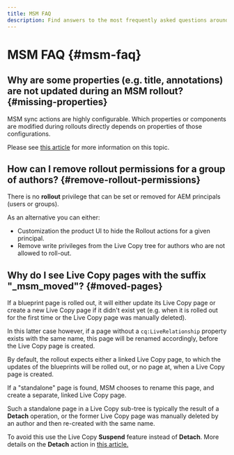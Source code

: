```yaml
---
title: MSM FAQ
description: Find answers to the most frequently asked questions around MSM and Live Copy.
---
```


# MSM FAQ {#msm-faq}

## Why are some properties (e.g. title, annotations) are not updated during an MSM rollout? {#missing-properties}

MSM sync actions are highly configurable. Which properties or components are modified during rollouts directly depends on properties of those configurations.

Please see [this article](best-practices.md) for more information on this topic.

## How can I remove rollout permissions for a group of authors? {#remove-rollout-permissions}

There is no **rollout** privilege that can be set or removed for AEM principals (users or groups).

As an alternative you can either:

* Customization the product UI to hide the Rollout actions for a given principal.
* Remove write privileges from the Live Copy tree for authors who are not allowed to roll-out.

## Why do I see Live Copy pages with the suffix "_msm_moved"? {#moved-pages}

If a blueprint page is rolled out, it will either update its Live Copy page or create a new Live Copy page if it didn't exist yet (e.g. when it is rolled out for the first time or the Live Copy page was manually deleted).

In this latter case however, if a page without a `cq:LiveRelationship` property exists with the same name, this page will be renamed accordingly, before the Live Copy page is created.

By default, the rollout expects either a linked Live Copy page, to which the updates of the blueprints will be rolled out, or no page at, when a Live Copy page is created.

If a "standalone" page is found, MSM chooses to rename this page, and create a separate, linked Live Copy page.

Such a standalone page in a Live Copy sub-tree is typically the result of a **Detach** operation, or the former Live Copy page was manually deleted by an author and then re-created with the same name.

To avoid this use the Live Copy **Suspend** feature instead of **Detach**. More details on the **Detach** action in [this article.](creating-live-copies.md)
